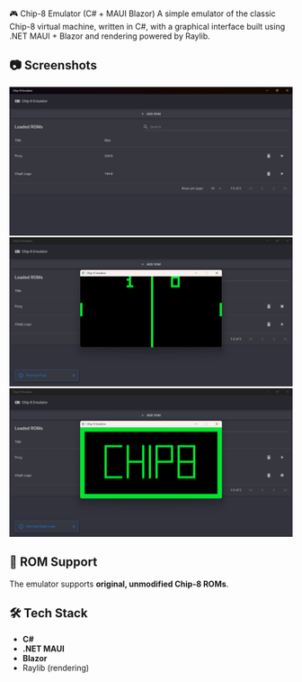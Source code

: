 🎮 Chip-8 Emulator (C# + MAUI Blazor)
A simple emulator of the classic Chip-8 virtual machine, written in C#, with a graphical interface built using .NET MAUI + Blazor and rendering powered by Raylib.

## 📷 Screenshots

![Screenshot 1](Screenshots/3.png)
![Screenshot 2](Screenshots/1.png)
![Screenshot 3](Screenshots/2.png)

## 💾 ROM Support

The emulator supports **original, unmodified Chip-8 ROMs**.

## 🛠 Tech Stack

* **C#**
* **.NET MAUI**
* **Blazor**
* Raylib (rendering)